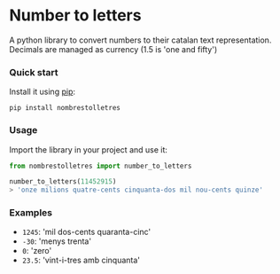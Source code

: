 Number to letters
=================

A python library to convert numbers to their catalan text representation. Decimals are managed as currency (1.5 is 'one and fifty') 

### Quick start 

Install it using [pip](https://pypi.python.org/pypi/pip):

    pip install nombrestolletres

### Usage

Import the library in your project and use it:

```python
from nombrestolletres import number_to_letters

number_to_letters(11452915)
> 'onze milions quatre-cents cinquanta-dos mil nou-cents quinze'
```


### Examples

* `1245`: 'mil dos-cents quaranta-cinc'
* `-30`: 'menys trenta'
* `0`: 'zero'
* `23.5`: 'vint-i-tres amb cinquanta'
